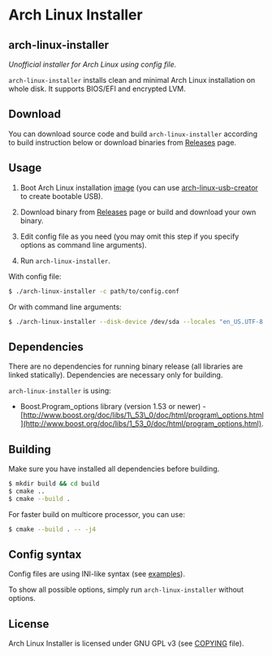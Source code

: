 Arch Linux Installer
====================

arch-linux-installer
--------------------
*Unofficial installer for Arch Linux using config file.*

`arch-linux-installer` installs clean and minimal Arch Linux installation 
on whole disk. It supports BIOS/EFI and encrypted LVM.

Download
--------
You can download source code and build `arch-linux-installer` according to build 
instruction below or download binaries from [Releases](https://github.com/brano-holy/arch-linux-installer/releases) 
page.

Usage
-----
1. Boot Arch Linux installation [image](https://www.archlinux.org/download/) (you 
can use [arch-linux-usb-creator](https://github.com/brano-holy/arch-linux-usb-creator) 
to create bootable USB).

2. Download binary from [Releases](https://github.com/brano-holy/arch-linux-installer/releases) 
page or build and download your own binary.

3. Edit config file as you need (you may omit this step if you specify options 
as command line arguments).

4. Run `arch-linux-installer`.

With config file:
```bash
$ ./arch-linux-installer -c path/to/config.conf
```

Or with command line arguments:
```bash
$ ./arch-linux-installer --disk-device /dev/sda --locales "en_US.UTF-8 UTF-8" --lang en_US --hostname my-arch --timezone Europe/Prague
```

Dependencies
------------
There are no dependencies for running binary release (all libraries are linked 
statically). Dependencies are necessary only for building.

`arch-linux-installer` is using:

* Boost.Program_options library (version 1.53 
or newer) - [http://www.boost.org/doc/libs/1\_53\_0/doc/html/program\_options.html](http://www.boost.org/doc/libs/1_53_0/doc/html/program_options.html).

Building
--------
Make sure you have installed all dependencies before building.

```bash
$ mkdir build && cd build
$ cmake ..
$ cmake --build .
```

For faster build on multicore processor, you can use:

```bash
$ cmake --build . -- -j4
```

Config syntax
-------------
Config files are using INI-like syntax (see [examples](https://github.com/brano-holy/arch-linux-installer/tree/master/examples)).

To show all possible options, simply run `arch-linux-installer` without options.

License
-------
Arch Linux Installer is licensed under GNU GPL v3 (see 
[COPYING](https://github.com/brano-holy/arch-linux-installer/blob/master/COPYING) 
file).
